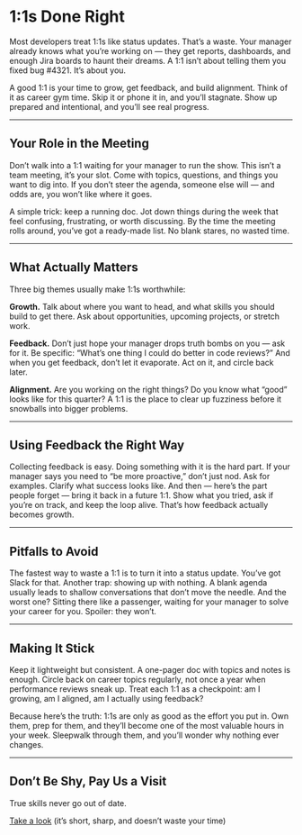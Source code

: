 # 1:1s Done Right  

Most developers treat 1:1s like status updates. That’s a waste. Your manager already knows what you’re working on — they get reports, dashboards, and enough Jira boards to haunt their dreams. A 1:1 isn’t about telling them you fixed bug #4321. It’s about you.  

A good 1:1 is your time to grow, get feedback, and build alignment. Think of it as career gym time. Skip it or phone it in, and you’ll stagnate. Show up prepared and intentional, and you’ll see real progress.  

---

## Your Role in the Meeting  

Don’t walk into a 1:1 waiting for your manager to run the show. This isn’t a team meeting, it’s your slot. Come with topics, questions, and things you want to dig into. If you don’t steer the agenda, someone else will — and odds are, you won’t like where it goes.  

A simple trick: keep a running doc. Jot down things during the week that feel confusing, frustrating, or worth discussing. By the time the meeting rolls around, you’ve got a ready-made list. No blank stares, no wasted time.  

---

## What Actually Matters  

Three big themes usually make 1:1s worthwhile:  

**Growth.** Talk about where you want to head, and what skills you should build to get there. Ask about opportunities, upcoming projects, or stretch work.  

**Feedback.** Don’t just hope your manager drops truth bombs on you — ask for it. Be specific: “What’s one thing I could do better in code reviews?” And when you get feedback, don’t let it evaporate. Act on it, and circle back later.  

**Alignment.** Are you working on the right things? Do you know what “good” looks like for this quarter? A 1:1 is the place to clear up fuzziness before it snowballs into bigger problems.  

---

## Using Feedback the Right Way  

Collecting feedback is easy. Doing something with it is the hard part. If your manager says you need to “be more proactive,” don’t just nod. Ask for examples. Clarify what success looks like. And then — here’s the part people forget — bring it back in a future 1:1. Show what you tried, ask if you’re on track, and keep the loop alive. That’s how feedback actually becomes growth.  

---

## Pitfalls to Avoid  

The fastest way to waste a 1:1 is to turn it into a status update. You’ve got Slack for that. Another trap: showing up with nothing. A blank agenda usually leads to shallow conversations that don’t move the needle. And the worst one? Sitting there like a passenger, waiting for your manager to solve your career for you. Spoiler: they won’t.  

---

## Making It Stick  

Keep it lightweight but consistent. A one-pager doc with topics and notes is enough. Circle back on career topics regularly, not once a year when performance reviews sneak up. Treat each 1:1 as a checkpoint: am I growing, am I aligned, am I actually using feedback?  

Because here’s the truth: 1:1s are only as good as the effort you put in. Own them, prep for them, and they’ll become one of the most valuable hours in your week. Sleepwalk through them, and you’ll wonder why nothing ever changes.  

---

## Don’t Be Shy, Pay Us a Visit

True skills never go out of date.

[Take a look](https://www.bytestoskills.co/) (it’s short, sharp, and doesn’t waste your time)
